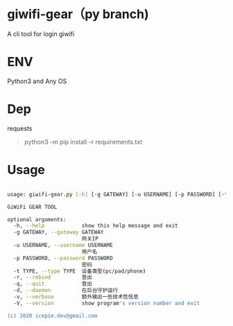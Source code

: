 # giwifi-gear（py branch)
A cli tool for login giwifi 

# ENV
Python3 and Any OS

# Dep
requests
> python3 -m pip install -r requirements.txt

# Usage
``` bash

usage: giwifi-gear.py [-h] [-g GATEWAY] [-u USERNAME] [-p PASSWORD] [-t TYPE] [-r] [-q] [-d] [-v] [-V]

GiWiFi GEAR TOOL

optional arguments:
  -h, --help            show this help message and exit
  -g GATEWAY, --gateway GATEWAY
                        网关IP
  -u USERNAME, --username USERNAME
                        用户名
  -p PASSWORD, --password PASSWORD
                        密码
  -t TYPE, --type TYPE  设备类型(pc/pad/phone)
  -r, --rebind          登出
  -q, --quit            登出
  -d, --daemon          在后台守护运行
  -v, --verbose         额外输出一些技术性信息
  -V, --version         show program's version number and exit

(c) 2020 icepie.dev@gmail.com
``` 